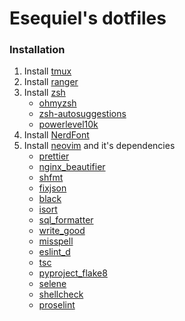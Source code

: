 # Esequiel's dotfiles

### Installation

1. Install [tmux](https://github.com/tmux/tmux#installation)
1. Install [ranger](https://github.com/ranger/ranger#installing)
1. Install [zsh](https://github.com/ohmyzsh/ohmyzsh#basic-installation)
    + [ohmyzsh](https://github.com/ohmyzsh/ohmyzsh)
    + [zsh-autosuggestions](https://github.com/zsh-users/zsh-autosuggestions)
    + [powerlevel10k](https://github.com/romkatv/powerlevel10k)
1. Install [NerdFont](https://www.nerdfonts.com/font-downloads)
1. Install [neovim](https://github.com/neovim/neovim/wiki/Building-Neovim#quick-start) and it's dependencies
    + [prettier](https://github.com/prettier/prettier)
    + [nginx_beautifier](https://github.com/vasilevich/nginxbeautifier)
    + [shfmt](https://github.com/mvdan/sh)
    + [fixjson](https://github.com/rhysd/fixjson)
    + [black](https://github.com/psf/black)
    + [isort](https://github.com/PyCQA/isort)
    + [sql_formatter](https://github.com/sql-formatter-org/sql-formatter)
    + [write_good](https://github.com/btford/write-good)
    + [misspell](https://github.com/client9/misspell)
    + [eslint_d](https://github.com/mantoni/eslint_d.js)
    + [tsc](https://www.typescriptlang.org/docs/handbook/compiler-options.html)
    + [pyproject_flake8](https://github.com/csachs/pyproject-flake8)
    + [selene](https://kampfkarren.github.io/selene/)
    + [shellcheck](https://www.shellcheck.net/)
    + [proselint](https://github.com/amperser/proselint)
